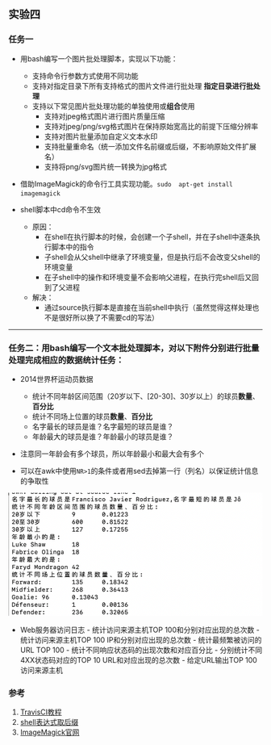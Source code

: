 ## 实验四

### 任务一

* 用bash编写一个图片批处理脚本，实现以下功能：
	* 支持命令行参数方式使用不同功能
  	* 支持对指定目录下所有支持格式的图片文件进行批处理   **指定目录进行批处理**
  	* 支持以下常见图片批处理功能的单独使用或**组合**使用
  		* 支持对jpeg格式图片进行图片质量压缩
  		* 支持对jpeg/png/svg格式图片在保持原始宽高比的前提下压缩分辨率
  		* 支持对图片批量添加自定义文本水印
		* 支持批量重命名（统一添加文件名前缀或后缀，不影响原始文件扩展名）
		* 支持将png/svg图片统一转换为jpg格式

		
* 借助ImageMagick的命令行工具实现功能。`sudo  apt-get install imagemagick`
* shell脚本中cd命令不生效
	* 原因：
		* 在shell在执行脚本的时候，会创建一个子shell，并在子shell中逐条执行脚本中的指令
		* 子shell会从父shell中继承了环境变量，但是执行后不会改变父shell的环境变量
		* 在子shell中的操作和环境变量不会影响父进程，在执行完shell后又回到了父进程
	* 解决：
		* 通过source执行脚本是直接在当前shell中执行（虽然觉得这样处理也不是很好所以换了不需要cd的写法）

---


### 任务二：用bash编写一个文本批处理脚本，对以下附件分别进行批量处理完成相应的数据统计任务：

 * 2014世界杯运动员数据
	  - 统计不同年龄区间范围（20岁以下、[20-30]、30岁以上）的球员**数量**、**百分比**
	  - 统计不同场上位置的球员**数量**、**百分比**
	  - 名字最长的球员是谁？名字最短的球员是谁？
	  - 年龄最大的球员是谁？年龄最小的球员是谁？

* 注意同一年龄会有多个球员，所以年龄最小和最大会有多个
* 可以在awk中使用`NR>1`的条件或者用sed去掉第一行（列名）以保证统计信息的争取性

![](task2/result.png)

* Web服务器访问日志
	  - 统计访问来源主机TOP 100和分别对应出现的总次数
	  - 统计访问来源主机TOP 100 IP和分别对应出现的总次数
	  - 统计最频繁被访问的URL TOP 100
	  - 统计不同响应状态码的出现次数和对应百分比
	  - 分别统计不同4XX状态码对应的TOP 10 URL和对应出现的总次数
	  - 给定URL输出TOP 100访问来源主机




### 参考
1. [TravisCI教程](http://www.ruanyifeng.com/blog/2017/12/travis_ci_tutorial.html)
2. [shell表达式取后缀](https://blog.csdn.net/qq_39584315/article/details/87189114)
3. [ImageMagick官网](https://imagemagick.org/index.php)